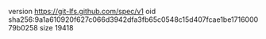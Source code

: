 version https://git-lfs.github.com/spec/v1
oid sha256:9a1a610920f627c066d3942dfa3fb65c0548c15d407fcae1be171600079b0258
size 19418
